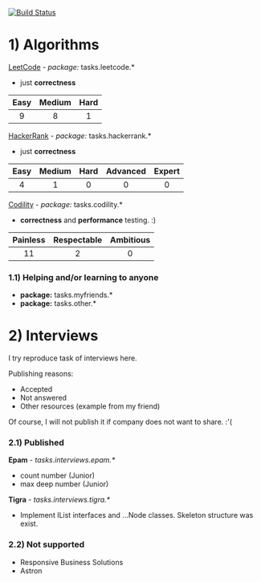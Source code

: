[![Build Status](https://travis-ci.org/Numichi/CodeChallenge.svg?branch=master)](https://travis-ci.org/Numichi/CodeChallenge)

# 1) Algorithms

[LeetCode](https://leetcode.com/problemset/all/) - *package:* tasks.leetcode.*
- just **correctness**

| Easy | Medium | Hard | 
|:----:|:------:|:----:|
| 9    | 8      | 1    |

[HackerRank](https://www.hackerrank.com) - *package:* tasks.hackerrank.*
- just **correctness**
    
| Easy | Medium | Hard | Advanced | Expert |
|:----:|:------:|:----:|:--------:|:------:|
| 4    | 1      | 0    | 0        | 0      |

[Codility](https://www.codility.com) - *package:* tasks.codility.*
- **correctness** and **performance** testing. :) 

| Painless | Respectable | Ambitious | 
|:--------:|:-----------:|:---------:|
| 11       | 2           | 0         |

### 1.1) Helping and/or learning to anyone

- **package:** tasks.myfriends.*
- **package:** tasks.other.*

# 2) Interviews

I try reproduce task of interviews here.

Publishing reasons:
- Accepted
- Not answered
- Other resources (example from my friend)

Of course, I will not publish it if company does not want to share. :'(

### 2.1) Published

**Epam**  - _tasks.interviews.epam.*_

- count number (Junior)
- max deep number (Junior)

**Tigra** - _tasks.interviews.tigra.*_

- Implement IList interfaces and ...Node classes.
Skeleton structure was exist.

### 2.2) Not supported

- Responsive Business Solutions
- Astron